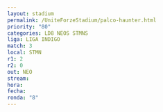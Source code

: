 ```yaml
---
layout: stadium
permalink: /UniteForzeStadium/palco-haunter.html
priority: "80"
categories: LD8 NEOS STMNS
liga: LIGA INDIGO
match: 3
local: STMN
r1: 2
r2: 0
out: NEO
stream: 
hora: 
fecha: 
ronda: "8"
---
```

